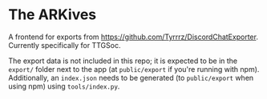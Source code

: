 # The ARKives

A frontend for exports from <https://github.com/Tyrrrz/DiscordChatExporter>.
Currently specifically for TTGSoc.

The export data is not included in this repo; it is expected to be in the `export/` folder next to the app (at `public/export` if you're running with npm).
Additionally, an `index.json` needs to be generated (to `public/export` when using npm) using `tools/index.py`.
